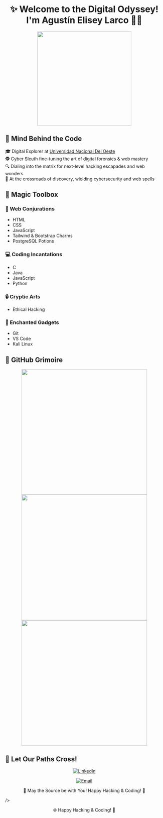 <h1 align="center">✨ Welcome to the Digital Odyssey! I'm Agustín Elisey Larco 🧙‍♂️</h1>

<p align="center">
  <img src="https://media.giphy.com/media/l0HlSNOxJB956qwfK/giphy.gif" width="300">
</p>

## 🧠 Mind Behind the Code

🎓 Digital Explorer at [Universidad Nacional Del Oeste](http://uno.edu.ar)<br>
🕵️ Cyber Sleuth fine-tuning the art of digital forensics & web mastery<br>
🔍 Dialing into the matrix for next-level hacking escapades and web wonders<br>
📘 At the crossroads of discovery, wielding cybersecurity and web spells<br>

## 🎩 Magic Toolbox

### 💫 Web Conjurations
- HTML
- CSS
- JavaScript
- Tailwind & Bootstrap Charms
- PostgreSQL Potions

### 💻 Coding Incantations
- C
- Java
- JavaScript
- Python

### 🔒 Cryptic Arts
- Ethical Hacking

### 🔧 Enchanted Gadgets
- Git
- VS Code
- Kali Linux

## 🔮 GitHub Grimoire

<div align="center">
  <a href="https://github.com/EliseyAgustin">
    <img src="https://github-readme-stats.vercel.app/api?username=EliseyAgustin&theme=midnight-purple&show_icons=true&hide_border=true&count_private=true" width="400"/>
    <img src="https://github-readme-streak-stats.herokuapp.com/?user=EliseyAgustin&theme=midnight-purple&hide_border=true" width="400"/>
    <img src="https://github-readme-stats.vercel.app/api/top-langs/?username=EliseyAgustin&theme=midnight-purple&show_icons=true&hide_border=true&layout=compact" width="400"/>
  </a>
</div>

## 🚀 Let Our Paths Cross!

<p align="center">
  <a href="https://www.linkedin.com/in/agustin-elisey-larco-04b397236/" target="_blank">
    <img src="https://img.shields.io/badge/LinkedIn-Quest-blue?style=for-the-badge&logo=linkedin" alt="LinkedIn" />
  </a>
</p>
<p align="center">
  <a href="mailto:agustinelisey22@gmail.com" target="_blank">
    <img src="https://img.shields.io/badge/OwlPost-agustinelisey22%40gmail.com-%23EA4335.svg?style=for-the-badge&logo=gmail&logoColor=white" alt="Email" />
  </a>
</p>

<p align="center">
  🌟 May the Source be with You! Happy Hacking & Coding! 🚀
</p> />
  </a>
</p>

<p align="center">
  🌐 Happy Hacking & Coding! 🚀
</p>
